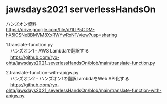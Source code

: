 # jawsdays2021 serverlessHandsOn

ハンズオン資料<br>
https://drive.google.com/file/d/1LlP5CDM-hX5lOSNeBBMVM8XxRWYwRxNT/view?usp=sharing

1.translate-function.py<br>
　ハンズオン1 - AWS Lambdaで翻訳する<br>
　https://github.com/ryo-ohta/jawsdays2021_severlessHandsOn/blob/main/translate-function.py

2.translate-function-with-apigw.py<br>
　ハンズオン2 - ハンズオン1の翻訳LambdaをWeb API化する<br>
　https://github.com/ryo-ohta/jawsdays2021_severlessHandsOn/blob/main/translate-function-with-apigw.py
